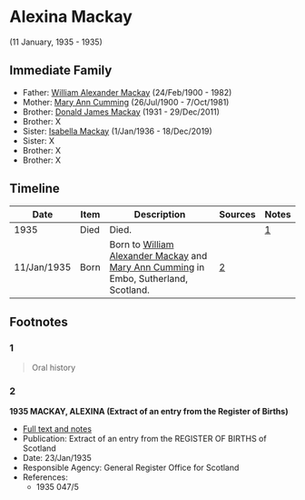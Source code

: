 ﻿---
layout: person
subject_key: i75066880
permalink: /people/i75066880
---

# Alexina Mackay
(11 January, 1935 - 1935)

## Immediate Family

* Father: [William Alexander Mackay](./@9383584@-william-alexander-mackay-b1900-2-24-d1982.md) (24/Feb/1900 - 1982)
* Mother: [Mary Ann Cumming](./@48241984@-mary-ann-cumming-b1900-7-26-d1981-10-7.md) (26/Jul/1900 - 7/Oct/1981)
* Brother: [Donald James Mackay](./@43065376@-donald-james-mackay-b1931-d2011-12-29.md) (1931 - 29/Dec/2011)
* Brother: X
* Sister: [Isabella Mackay](./@25303611@-isabella-mackay-b1936-1-1-d2019-12-18.md) (1/Jan/1936 - 18/Dec/2019)
* Sister: X
* Brother: X
* Brother: X

## Timeline

Date | Item | Description | Sources | Notes
---|---|---|---|---
1935 | Died | Died. |  | [1](#1)
11/Jan/1935 | Born | Born to [William Alexander Mackay](./@9383584@-william-alexander-mackay-b1900-2-24-d1982.md) and [Mary Ann Cumming](./@48241984@-mary-ann-cumming-b1900-7-26-d1981-10-7.md) in Embo, Sutherland, Scotland. | [2](#2) | 

## Footnotes

### 1

> Oral history
>


### 2

**1935 MACKAY, ALEXINA (Extract of an entry from the Register of Births)**

* [Full text and notes](../sources/@53853408@-1935-mackay,-alexina-extract-of-an-entry-from-the-register-of-births-.md)
* Publication: Extract of an entry from the REGISTER OF BIRTHS of Scotland
* Date: 23/Jan/1935
* Responsible Agency: General Register Office for Scotland
* References: 
  * 1935 047/5

